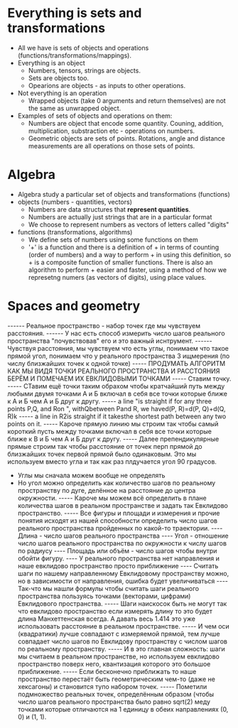 
# Everything is sets and transformations
- All we have is sets of objects and operations (functions/transformations/mappings).
- Everything is an object
    - Numbers, tensors, strings are objects. 
    - Sets are objects too.
    - Opearions are objects - as inputs to other operations.
- Not everything is an operation
    - Wrapped objects (take 0 arguments and return themselves) are not the same as
      unwrapped object.
- Examples of sets of objects and operations on them:
    - Numbers are object that encode some quantity.
      Couning, addition, multiplication, substraction etc - operations on numbers.
    - Geometric objects are sets of points.
      Rotations, angle and distance measurements are all operations on those sets
      of points.

# Algebra
- Algebra study a particular set of objects and transformations (functions)
- objects (numbers - quantities, vectors) 
    - Numbers are data structures that __represent quantities__.
    - Numbers are actually just strings that are in a particular format
    - We choose to represent numbers as vectors of letters called "digits"
- functions (transformations, algorithms)
    - We define sets of numbers using some functions on them
    - '+' is a function and there is a definition of + in terms of counting 
      (order of numbers) and a way to perform + in using this definition, so + is a 
      composite function of smaller functions.
      There is also an algorithm to perform + easier and faster, using a method of how we
      represetng numers (as vectors of digits), using place values.


# Spaces and geometry
------ Реальное пространство - набор точек где мы чувствуем расстояния.
------ У нас есть способ измерить число шагов реального пространства "почувствовав" его
и это важный иснтрумент.
------ Чувствуя расстояния, мы чувствуем что есть углы, понимаем что такое прямой угол,
понимаем что у реального пространства 3 ищмерения (по числу близжайших точек к одной точке)
----- ПРОДУМАТЬ АЛГОРИТМ КАК МЫ ВИДЯ ТОЧКИ РЕАЛЬНОГО ПРОСТРАНСТВА И РАССТОЯНИЯ БЕРЁМ И ПОМЕЧАЕМ
ИХ ЕВКЛИДОВЫМИ ТОЧКАМИ
----- Ставим точку.
----- СТавим ещё точки таким обрахом чтобы кратчайший путь между любыми двумя точками А и Б включал в себя
все точки которые ближе к А и Б чем А и Б друг к другу.
----- a line "is straight if for any three points P,Q, and Ron ", withQbetween Pand R, we haved(P, R)=d(P, Q)+d(Q, R)k
----- a line in R2is straight if it takesthe shortest path between any two points on it.
----- Кароче прямую линию мы строим так чтобы самый короткий пусть между точками включал в себя все точки которые
ближе к В и Б чем А и Б друг к другу.
----- Далее препендикулярные прямые строим так чтобы расстояние от точек перп прямой до близжайших точек
первой прямой было одинаковым. Это мы используем вместо угла и так как раз плдучается угол 90 градусов.
- Углы мы сначала можем вообще не определять
- Но угол можно определить как количество шагов по реальному пространству по дуге, делённое на расстояние до
центра окружности.
----- Кароче мы можем всё определить в плане количества шагов в реальном пространстве и задать так Евклидово
пространство.
----- Все фигуры и площади и измерения и прочие понятия исходят из нашей способности определить число шагов
реального пространства пройденных по какой-то траектории.
---- Длина - число шагов реального пространства
---- Угол - отношение число шагов реального пространства по окружности к числу шагов по радиусу
---- Площадь или объём - число шагов чтобы внутри обойти фигуру.
---- У реального пространства нет направления и наше евклидово пространство просто приближение
---- Считать шаги по нашему направленному Евклидовому пространству можно, но в зависимости от
направления, ошибка будет увеличиваться
---- Так-что мы нашли формулы чтобы считать шаги реального пространства пользуясь точками (векторами,
цифрами) Евклидового пространства.
----- Шаги наискосок быть не могут так что евклидово пространство если измерять длину то это
будет длина Манхеттенская всегда. А давать весь 1.414 это уже использовать расстояние в реальном пространстве.
----- И чем оси (квадратики) лучше совпадают с измеряемой прямой, тем лучше совпадает число шагов по
Евклидову пространству с числом шагов по реальному пространству.
----- И в это главная сложность: шаги мы считаем в реальном пространстве, но используем евклидово пространство
поверх него, квантизация которого это большое приближение.
----- Если бесконечно приближать то наше пространство перестаёт быть геометрическим чем-то (даже не хексагоны)
и становится тупо набором точек. 
----- Пометили подмножество реальных точек, определённым образом (чтобы число шагов реального пространства
было равно sqrt(2) меду точками которые отличаются на 1 единицу в обеих направлениях (0, 0) и (1, 1).



